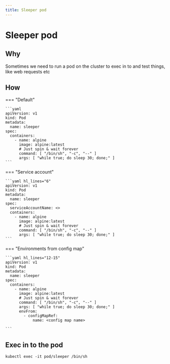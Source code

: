 ```yaml
---
title: Sleeper pod
---
```


# Sleeper pod

## Why

Sometimes we need to run a pod on the cluster to exec in to and test things, like web requests etc

## How

=== "Default"

    ```yaml
    apiVersion: v1
    kind: Pod
    metadata:
      name: sleeper
    spec:
      containers:
        - name: alpine
          image: alpine:latest
          # Just spin & wait forever
          command: [ "/bin/sh", "-c", "--" ]
          args: [ "while true; do sleep 30; done;" ]
    ```

=== "Service account"

    ```yaml hl_lines="6"
    apiVersion: v1
    kind: Pod
    metadata:
      name: sleeper
    spec:
      serviceAccountName: <>
      containers:
        - name: alpine
          image: alpine:latest
          # Just spin & wait forever
          command: [ "/bin/sh", "-c", "--" ]
          args: [ "while true; do sleep 30; done;" ]
    ```

=== "Environments from config map"

    ```yaml hl_lines="12-15"
    apiVersion: v1
    kind: Pod
    metadata:
      name: sleeper
    spec:
      containers:
        - name: alpine
          image: alpine:latest
          # Just spin & wait forever
          command: [ "/bin/sh", "-c", "--" ]
          args: [ "while true; do sleep 30; done;" ]
          envFrom:
            - configMapRef:
                name: <config map name>
    
    ```

## Exec in to the pod

```shell
kubectl exec -it pod/sleeper /bin/sh
```


<!-- @todo:

Create a file that houses this, and you can curl it and use envsubst

-->